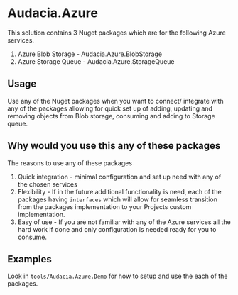 # Audacia.Azure
This solution contains 3 Nuget packages which are for the following Azure services.

1. Azure Blob Storage - Audacia.Azure.BlobStorage
2. Azure Storage Queue - Audacia.Azure.StorageQueue

## Usage
Use any of the Nuget packages when you want to connect/ integrate with any of the packages allowing for quick set up of adding, updating and removing objects from Blob storage, consuming and adding to Storage queue.

## Why would you use this any of these packages
The reasons to use any of these packages
1. Quick integration - minimal configuration and set up need with any of the chosen services
2. Flexibility - If in the future additional functionality is need, each of the packages having `interfaces` which will allow for seamless transition from the packages implementation to your Projects custom implementation.
3. Easy of use - If you are not familiar with any of the Azure services all the hard work if done and only configuration is needed ready for you to consume.

## Examples
Look in `tools/Audacia.Azure.Demo` for how to setup and use the each of the packages.
